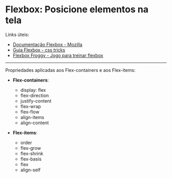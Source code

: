 # Flexbox: Posicione elementos na tela
Links úteis:
  - [Documentação Flexbox - Mozilla](https://developer.mozilla.org/pt-BR/docs/Learn/CSS/CSS_layout/Flexbox)
  - [Guia Flexbox - css tricks](https://css-tricks.com/snippets/css/a-guide-to-flexbox/)
  - [Flexbox Froggy - Jogo para treinar flexbox](https://flexboxfroggy.com/)
***
Propriedades aplicadas aos Flex-containers e aos Flex-items:
  - **Flex-containers**:

    - display: flex
    - flex-direction
    - justify-content
    - flex-wrap
    - flex-flow
    - align-items
    - align-content

  - **Flex-items**:

    - order
    - flex-grow
    - flex-shrink
    - flex-basis
    - flex
    - align-self
